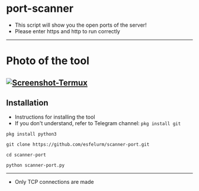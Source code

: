 # port-scanner

- This script will show you the open ports of the server! 
- Please enter https and http to run correctly 
-------------------
# Photo of the tool 
<a href="https://ibb.co/6mKQsxn"><img src="https://i.ibb.co/nbXpkvg/Screenshot-Termux.jpg" alt="Screenshot-Termux" border="0"></a>
-------------------
## Installation 
- Instructions for installing the tool 
- If you don't understand, refer to Telegram channel: 
`pkg install git`

`pkg install python3`

`git clone https://github.com/esfelurm/scanner-port.git`

`cd scanner-port`

`python scanner-port.py`

-------------------------

- Only TCP connections are made 
